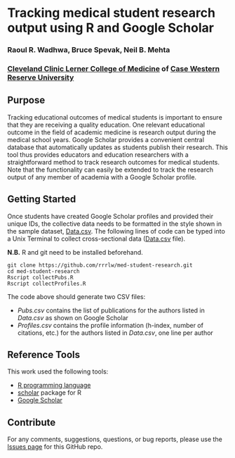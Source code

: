 # Tracking medical student research output using R and Google Scholar
### Raoul R. Wadhwa, Bruce Spevak, Neil B. Mehta

### [Cleveland Clinic Lerner College of Medicine](https://portals.clevelandclinic.org/cclcm) of [Case Western Reserve University](https://case.edu/medicine)

## Purpose

Tracking educational outcomes of medical students is important to ensure that they are receiving a quality education.
One relevant educational outcome in the field of academic medicine is research output during the medical school years.
Google Scholar provides a convenient central database that automatically updates as students publish their research.
This tool thus provides educators and education researchers with a straightforward method to track research outcomes for medical students.
Note that the functionality can easily be extended to track the research output of any member of academia with a Google Scholar profile.

## Getting Started

Once students have created Google Scholar profiles and provided their unique IDs, the collective data needs to be formatted in the style shown in the sample dataset, [Data.csv](https://github.com/rrrlw/med-student-research/blob/master/Data.csv).
The following lines of code can be typed into a Unix Terminal to collect cross-sectional data ([Data.csv](https://github.com/rrrlw/med-student-research/blob/master/Data.csv) file).

**N.B.** R and git need to be installed beforehand.

```
git clone https://github.com/rrrlw/med-student-research.git
cd med-student-research
Rscript collectPubs.R
Rscript collectProfiles.R
```

The code above should generate two CSV files:

* *Pubs.csv* contains the list of publications for the authors listed in *Data.csv* as shown on Google Scholar
* *Profiles.csv* contains the profile information (h-index, number of citations, etc.) for the authors listed in *Data.csv*, one line per author

## Reference Tools

This work used the following tools:

* [R programming language](https://www.R-project.org/)
* [scholar](https://CRAN.R-project.org/package=scholar) package for R
* [Google Scholar](https://scholar.google.com)

## Contribute

For any comments, suggestions, questions, or bug reports, please use the [Issues page](https://github.com/rrrlw/med-student-research/issues) for this GitHub repo.